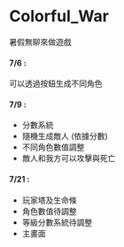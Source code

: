 # Colorful_War
暑假無聊來做遊戲

#### 7/6 :
可以透過按鈕生成不同角色
#### 7/9 :
- 分數系統
- 隨機生成敵人 (依據分數)
- 不同角色數值調整
- 敵人和我方可以攻擊與死亡

#### 7/21 :
- 玩家塔及生命條
- 角色數值待調整
- 等級分數系統待調整
- 主畫面
